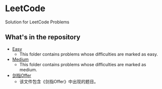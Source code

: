 # LeetCode

Solution for LeetCode Problems

## What's in the repository

- [Easy](./Easy)
  - This folder contains problems whose difficulties are marked as easy.
- [Medium](./Medium)
  - This folder contains problems whose difficulties are marked as medium.
- [剑指Offer](./剑指Offer)
  - 该文件包含《剑指Offer》中出现的题目。
